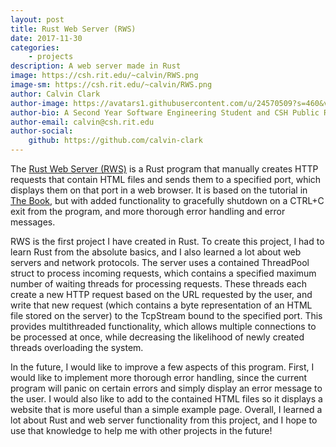 ```yaml
---
layout: post
title: Rust Web Server (RWS)
date: 2017-11-30
categories:
    - projects
description: A web server made in Rust
image: https://csh.rit.edu/~calvin/RWS.png
image-sm: https://csh.rit.edu/~calvin/RWS.png
author: Calvin Clark
author-image: https://avatars1.githubusercontent.com/u/24570509?s=460&v=4
author-bio: A Second Year Software Engineering Student and CSH Public Relations Director
author-email: calvin@csh.rit.edu
author-social:
    github: https://github.com/calvin-clark
---
```

The [Rust Web Server (RWS)](https://github.com/calvin-clark/rust-webserver) is a Rust program that manually creates HTTP requests that contain HTML files and sends them to a specified port, which displays them on that port in a web browser.  It is based on the tutorial in [The Book](https://doc.rust-lang.org/book/second-edition/), but with added functionality to gracefully shutdown on a CTRL+C exit from the program, and more thorough error handling and error messages.

RWS is the first project I have created in Rust.  To create this project, I had to learn Rust from the absolute basics, and I also learned a lot about web servers and network protocols.  The server uses a contained ThreadPool struct to process incoming requests, which contains a specified maximum number of waiting threads for processing requests.  These threads each create a new HTTP request based on the URL requested by the user, and write that new request (which contains a byte representation of an HTML file stored on the server) to the TcpStream bound to the specified port.  This provides multithreaded functionality, which allows multiple connections to be processed at once, while decreasing the likelihood of newly created threads overloading the system.

In the future, I would like to improve a few aspects of this program.  First, I would like to implement more thorough error handling, since the current program will panic on certain errors and simply display an error message to the user.  I would also like to add to the contained HTML files so it displays a website that is more useful than a simple example page.  Overall, I learned a lot about Rust and web server functionality from this project, and I hope to use that knowledge to help me with other projects in the future!

